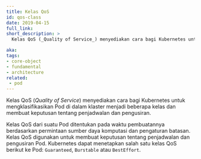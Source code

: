 ```yaml
---
title: Kelas QoS
id: qos-class
date: 2019-04-15
full_link: 
short_description: >
  Kelas QoS (_Quality of Service_) menyediakan cara bagi Kubernetes untuk mengklasifikasikan Pod di dalam klaster menjadi beberapa kelas dan membuat keputusan tentang penjadwalan dan pengusiran.

aka:
tags:
- core-object
- fundamental
- architecture
related:
 - pod
---
```

Kelas QoS (_Quality of Service_) menyediakan cara bagi Kubernetes untuk mengklasifikasikan Pod di dalam klaster menjadi beberapa kelas dan membuat keputusan tentang penjadwalan dan pengusiran.

<!--more-->

Kelas QoS dari suatu Pod ditentukan pada waktu pembuatannya berdasarkan permintaan sumber daya komputasi dan pengaturan batasan. Kelas QoS digunakan untuk membuat keputusan tentang penjadwalan dan pengusiran Pod. Kubernetes dapat menetapkan salah satu kelas QoS berikut ke Pod: `Guaranteed`, `Burstable` atau `BestEffort`.
